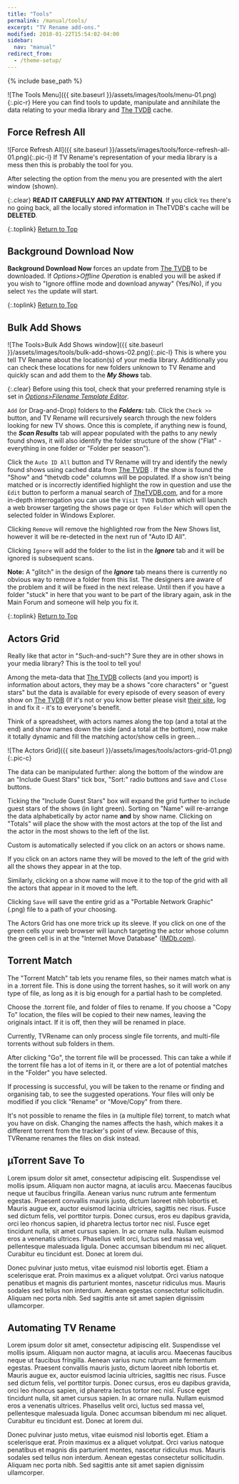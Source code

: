 ```yaml
---
title: "Tools"
permalink: /manual/tools/
excerpt: "TV Rename add-ons."
modified: 2018-01-22T15:54:02-04:00
sidebar:
  nav: "manual"
redirect_from:
  - /theme-setup/
---
```


{% include base_path %}

![The Tools Menu]({{ site.baseurl }}/assets/images/tools/menu-01.png){:.pic-r}
Here you can find tools to update, manipulate and annihilate the data relating to your media library and [The&nbsp;TVDB](http://thetvdb.com "Visit TheTVDB.com") cache.

## Force Refresh All

![Force Refresh All]({{ site.baseurl }}/assets/images/tools/force-refresh-all-01.png){:.pic-l}
If TV&nbsp;Rename's representation of your media library is a mess then this is probably the tool for you.

After selecting the option from the menu you are presented with the alert window (shown).

{:.clear}
**READ IT CAREFULLY AND PAY ATTENTION**. If you click `Yes` there's no going back, all the locally stored information in TheTVDB's cache will be **DELETED**.

{:.toplink}
[Return to Top]()

## Background Download Now

**Background Download Now** forces an update from [The&nbsp;TVDB](http://thetvdb.com "Visit TheTVDB.com") to be downloaded. If *Options>Offline Operation* is enabled you will be asked if you wish to "Ignore offline mode and download anyway" (Yes/No), if you select `Yes` the update will start.

{:.toplink}
[Return to Top]()

## Bulk Add Shows

![The Tools>Bulk Add Shows window]({{ site.baseurl }}/assets/images/tools/bulk-add-shows-02.png){:.pic-l}
This is where you tell TV&nbsp;Rename about the location(s) of your media library. Additionally you can check these locations for new folders unknown to TV&nbsp;Rename and quickly scan and add them to the ***My Shows*** tab.

{:.clear}
Before using this tool, check that your preferred renaming style is set in [*Options>Filename&nbsp;Template&nbsp;Editor*](options#filename-template-editor "Visit Options>Filename Template Editor").

`Add` (or Drag-and-Drop) folders to the ***Folders:*** tab. Click the `Check >>` button, and TV&nbsp;Rename will recursively search through the new folders looking for new TV shows. Once this is complete, if anything new is found, the ***Scan Results*** tab will appear populated with the paths to any newly found shows, it will also identify the folder structure of the show ("Flat" - everything in one folder or "Folder per season").

Click the `Auto ID All` button and TV&nbsp;Rename will try and identify the newly found shows using cached data from [The&nbsp;TVDB](http://thetvdb.com "Visit TheTVDB.com") . If the show is found the "Show" and "thetvdb code" columns will be populated. If a show isn't being matched or is incorrectly identified highlight the row in question and use the `Edit` button to perform a manual search of [TheTVDB.com](http://thetvdb.com "Visit TheTVDB.com"), and for a more in-depth interrogation you can use the `Visit TVDB` button which will launch a web browser targeting the shows page or `Open Folder` which will open the selected folder in Windows Explorer.

Clicking `Remove` will remove the highlighted row from the New Shows list, however it will be re-detected in the next run of "Auto ID All".

Clicking `Ignore` will add the folder to the list in the ***Ignore*** tab and it will be ignored is subsequent scans.

**Note:** A "glitch" in the design of the ***Ignore*** tab means there is currently no obvious way to remove a folder from this list. The designers are aware of the problem and it will be fixed in the next release. Until then if you have a folder "stuck" in here that you want to be part of the library again, ask in the Main Forum and someone will help you fix it.

{:.toplink}
[Return to Top]()

## Actors Grid

Really like that actor in "Such-and-such"? Sure they are in other shows in your media library? This is the tool to tell you!

Among the meta-data that [The&nbsp;TVDB](http://thetvdb.com "Visit TheTVDB.com") collects (and you import) is information about actors, they may be a shows "core characters" or "guest stars" but the data is available for every episode of every season of every show on [The&nbsp;TVDB](http://thetvdb.com "Visit TheTVDB.com") (If it's not or you know better please visit [their&nbsp;site](http://thetvdb.com "Visit TheTVDB.com"), log in and fix it - it's to everyone's benefit.

Think of a spreadsheet, with actors names along the top (and a total at the end) and show names down the side (and a total at the bottom), now make it totally dynamic and fill the matching actor/show cells in green...

![The Actors Grid]({{ site.baseurl }}/assets/images/tools/actors-grid-01.png){:.pic-c}

The data can be manipulated further: along the bottom of the window are an "Include Guest Stars" tick box, "Sort:" radio buttons and `Save` and `Close` buttons.

Ticking the "Include Guest Stars" box will expand the grid further to include guest stars of the shows (in light green). Sorting on "Name" will re-arrange the data alphabetically by actor name **and** by show name. 
Clicking on "Totals" will place the show with the most actors at the top of the list and the actor in the most shows to the left of the list.

Custom is automatically selected if you click on an actors or shows name.

If you click on an actors name they will be moved to the left of the grid with all the shows they appear in at the top.

Similarly, clicking on a show name will move it to the top of the grid with all the actors that appear in it moved to the left.

Clicking `Save` will save the entire grid as a "Portable Network Graphic" (.png) file to a path of your choosing.

The Actors Grid has one more trick up its sleeve. If you click on one of the green cells your web browser will launch targeting the actor whose column the green cell is in at the "Internet Move Database" ([IMDb.com](http://www.imdb.com "Visit The IMDb")).

## Torrent Match

The "Torrent Match" tab lets you rename files, so their names match what is in a .torrent file. This is done using the torrent hashes, so it will work on any type of file, as long as it is big enough for a partial hash to be completed.

Choose the .torrent file, and folder of files to rename. If you choose a "Copy To" location, the files will be copied to their new names, leaving the originals intact. If it is off, then they will be renamed in place. 

Currently, TVRename can only process single file torrents, and multi-file torrents without sub folders in them.

After clicking "Go", the torrent file will be processed. This can take a while if the torrent file has a lot of items in it, or there are a lot of potential matches in the "Folder" you have selected.

If processing is successful, you will be taken to the rename or finding and organising tab, to see the suggested operations. Your files will only be modified if you click "Rename" or "Move/Copy" from there.

It's not possible to rename the files in (a multiple file) torrent, to match what you have on disk. Changing the names affects the hash, which makes it a different torrent from the tracker's point of view. Because of this, TVRename renames the files on disk instead.

## µTorrent Save To

Lorem ipsum dolor sit amet, consectetur adipiscing elit. Suspendisse vel mollis ipsum. Aliquam non auctor magna, at iaculis arcu. Maecenas faucibus neque ut faucibus fringilla. Aenean varius nunc rutrum ante fermentum egestas. Praesent convallis mauris justo, dictum laoreet nibh lobortis et. Mauris augue ex, auctor euismod lacinia ultricies, sagittis nec risus. Fusce sed dictum felis, vel porttitor turpis. Donec cursus, eros eu dapibus gravida, orci leo rhoncus sapien, id pharetra lectus tortor nec nisl. Fusce eget tincidunt nulla, sit amet cursus sapien. In ac ornare nulla. Nullam euismod eros a venenatis ultrices. Phasellus velit orci, luctus sed massa vel, pellentesque malesuada ligula. Donec accumsan bibendum mi nec aliquet. Curabitur eu tincidunt est. Donec at lorem dui.

Donec pulvinar justo metus, vitae euismod nisl lobortis eget. Etiam a scelerisque erat. Proin maximus ex a aliquet volutpat. Orci varius natoque penatibus et magnis dis parturient montes, nascetur ridiculus mus. Mauris sodales sed tellus non interdum. Aenean egestas consectetur sollicitudin. Aliquam nec porta nibh. Sed sagittis ante sit amet sapien dignissim ullamcorper.

## Automating TV Rename
Lorem ipsum dolor sit amet, consectetur adipiscing elit. Suspendisse vel mollis ipsum. Aliquam non auctor magna, at iaculis arcu. Maecenas faucibus neque ut faucibus fringilla. Aenean varius nunc rutrum ante fermentum egestas. Praesent convallis mauris justo, dictum laoreet nibh lobortis et. Mauris augue ex, auctor euismod lacinia ultricies, sagittis nec risus. Fusce sed dictum felis, vel porttitor turpis. Donec cursus, eros eu dapibus gravida, orci leo rhoncus sapien, id pharetra lectus tortor nec nisl. Fusce eget tincidunt nulla, sit amet cursus sapien. In ac ornare nulla. Nullam euismod eros a venenatis ultrices. Phasellus velit orci, luctus sed massa vel, pellentesque malesuada ligula. Donec accumsan bibendum mi nec aliquet. Curabitur eu tincidunt est. Donec at lorem dui.

Donec pulvinar justo metus, vitae euismod nisl lobortis eget. Etiam a scelerisque erat. Proin maximus ex a aliquet volutpat. Orci varius natoque penatibus et magnis dis parturient montes, nascetur ridiculus mus. Mauris sodales sed tellus non interdum. Aenean egestas consectetur sollicitudin. Aliquam nec porta nibh. Sed sagittis ante sit amet sapien dignissim ullamcorper.

